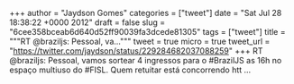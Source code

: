 
+++
author = "Jaydson Gomes"
categories = ["tweet"]
date = "Sat Jul 28 18:38:22 +0000 2012"
draft = false
slug = "6cee358bceab6d640d52ff90039fa3dcede81305"
tags = ["tweet"]
title = """RT @braziljs: Pessoal, va..."""
tweet = true
micro = true
tweet_url = "https://twitter.com/jaydson/status/229284682037088259"
+++
RT @braziljs: Pessoal, vamos sortear 4 ingressos para o #BrazilJS as 16h no espaço multiuso do #FISL. Quem retuitar está concorrendo htt ...
